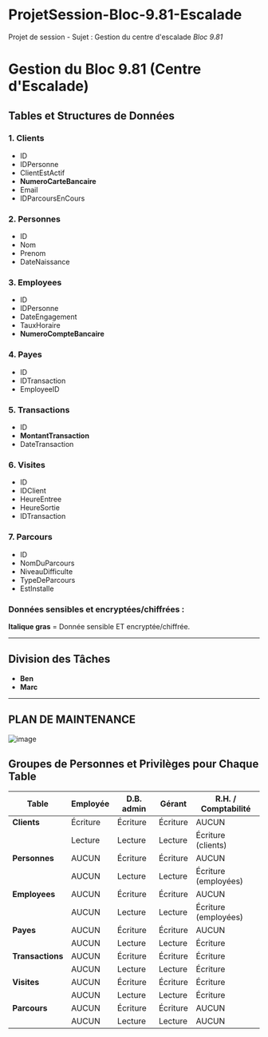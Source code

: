 # ProjetSession-Bloc-9.81-Escalade
Projet de session - Sujet : Gestion du centre d'escalade *Bloc 9.81*


# Gestion du Bloc 9.81 (Centre d'Escalade)

## Tables et Structures de Données

### 1. **Clients**
  - ID
  - IDPersonne
  - ClientEstActif
  - **NumeroCarteBancaire**
  - Email
  - IDParcoursEnCours

### 2. **Personnes**
  - ID
  - Nom
  - Prenom
  - DateNaissance

### 3. **Employees**
  - ID
  - IDPersonne
  - DateEngagement
  - TauxHoraire
  - **NumeroCompteBancaire**

### 4. **Payes**
  - ID
  - IDTransaction
  - EmployeeID

### 5. **Transactions**
  - ID
  - **MontantTransaction**
  - DateTransaction

### 6. **Visites**
  - ID
  - IDClient
  - HeureEntree
  - HeureSortie
  - IDTransaction

### 7. **Parcours**
  - ID
  - NomDuParcours
  - NiveauDifficulte
  - TypeDeParcours
  - EstInstalle

### Données sensibles et encryptées/chiffrées :
**Italique gras** = Donnée sensible ET encryptée/chiffrée.

---

## Division des Tâches
- **Ben**  
- **Marc**

---
## PLAN DE MAINTENANCE
![image](https://github.com/user-attachments/assets/800efccd-2f3d-4656-99a3-4532360be8b0)

## Groupes de Personnes et Privilèges pour Chaque Table

| Table        | Employée      | D.B. admin | Gérant      | R.H. / Comptabilité |
|--------------|---------------|------------|-------------|---------------------|
| **Clients**  | Écriture      | Écriture   | Écriture    | AUCUN               |
|              | Lecture       | Lecture    | Lecture     | Écriture (clients)  |
| **Personnes**| AUCUN         | Écriture   | Écriture    | AUCUN               |
|              | AUCUN         | Lecture    | Lecture     | Écriture (employées)|
| **Employees**| AUCUN         | Écriture   | Écriture    | AUCUN               |
|              | AUCUN         | Lecture    | Lecture     | Écriture (employées)|
| **Payes**    | AUCUN         | Écriture   | Écriture    | AUCUN               |
|              | AUCUN         | Lecture    | Lecture     | Écriture            |
| **Transactions**| AUCUN      | Écriture   | Écriture    | Écriture            |
|              | AUCUN         | Lecture    | Lecture     | Écriture            |
| **Visites**  | AUCUN         | Écriture   | Écriture    | Écriture            |
|              | AUCUN         | Lecture    | Lecture     | Écriture            |
| **Parcours** | AUCUN         | Écriture   | Écriture    | AUCUN               |
|              | AUCUN         | Lecture    | Lecture     | AUCUN               |
